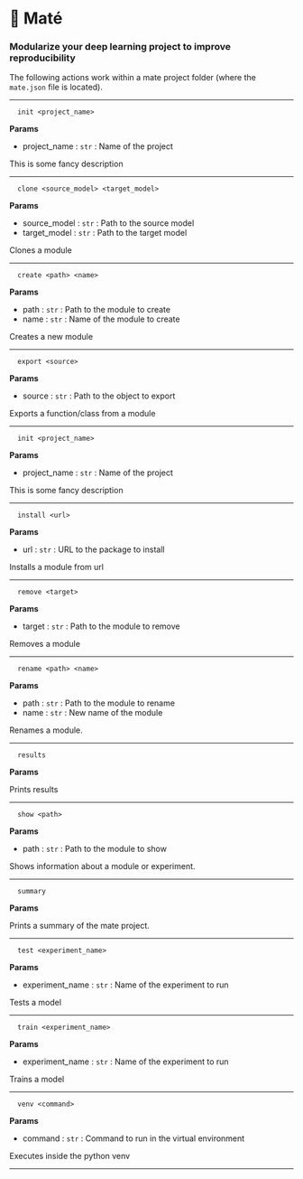 
# 🧉 Maté

### Modularize your deep learning project to improve reproducibility

The following actions work within a mate project folder (where the `mate.json` file is located).

 --- 

```
  init <project_name>
```

**Params**
  - project_name : `str` :  Name of the project



This is some fancy description

---

```
  clone <source_model> <target_model>
```

**Params**
  - source_model : `str` :  Path to the source model
  - target_model : `str` :  Path to the target model


Clones a module

---

```
  create <path> <name>
```

**Params**
  - path : `str` :  Path to the module to create
  - name : `str` :  Name of the module to create


Creates a new module

---

```
  export <source>
```

**Params**
  - source : `str` :  Path to the object to export


Exports a function/class from a module

---

```
  init <project_name>
```

**Params**
  - project_name : `str` :  Name of the project



This is some fancy description

---

```
  install <url>
```

**Params**
  - url : `str` :  URL to the package to install



Installs a module from url

---

```
  remove <target>
```

**Params**
  - target : `str` :  Path to the module to remove



Removes a module

---

```
  rename <path> <name>
```

**Params**
  - path : `str` :  Path to the module to rename
  - name : `str` :  New name of the module


Renames a module.

---

```
  results 
```

**Params**



Prints results

---

```
  show <path>
```

**Params**
  - path : `str` :  Path to the module to show


Shows information about a module or experiment.

---

```
  summary 
```

**Params**



Prints a summary of the mate project.

---

```
  test <experiment_name>
```

**Params**
  - experiment_name : `str` :  Name of the experiment to run


Tests a model

---

```
  train <experiment_name>
```

**Params**
  - experiment_name : `str` :  Name of the experiment to run


Trains a model

---

```
  venv <command>
```

**Params**
  - command : `str` :  Command to run in the virtual environment


Executes inside the python venv

---
